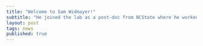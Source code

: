 ```yaml
---
title: "Welcome to Sam Widmayer!"
subtitle: "He joined the lab as a post-doc from NCState where he worked with David Aylor for his PhD."
layout: post
tags: news
published: true
---
```


